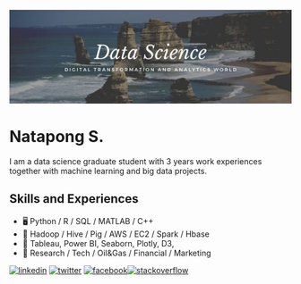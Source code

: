 ![](https://github.com/iamnatapong55/iamnatapong55/blob/main/Banner.jpg)

# Natapong S.
I am a data science graduate student with 3 years work experiences together with machine learning and big data projects.

## Skills and Experiences
* 🖥 Python / R / SQL / MATLAB / C++
* 💾 Hadoop / Hive / Pig / AWS / EC2 / Spark / Hbase
* 🌅 Tableau, Power BI, Seaborn, Plotly, D3, 
* 🧰 Research / Tech / Oil&Gas / Financial / Marketing

[<img src='https://cdn.jsdelivr.net/npm/simple-icons@3.0.1/icons/linkedin.svg' alt='linkedin' height='40'>](https://www.linkedin.com/in/https://www.linkedin.com/in/natapongsornprom//)  [<img src='https://cdn.jsdelivr.net/npm/simple-icons@3.0.1/icons/twitter.svg' alt='twitter' height='40'>](https://twitter.com/https://twitter.com/iambank345) [<img src='https://cdn.jsdelivr.net/npm/simple-icons@3.0.1/icons/facebook.svg' alt='facebook' height='40'>](https://www.facebook.com/bank)[<img src='https://cdn.jsdelivr.net/npm/simple-icons@3.0.1/icons/stackoverflow.svg' alt='stackoverflow' height='40'>](https://stackoverflow.com/users/bank) 





